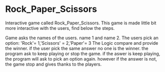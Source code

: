 # Rock_Paper_Scissors
Interactive game called Rock_Paper_Scissors. 
This game is made little bit more interactive with the users, find below the steps.

Game asks the names of the users. name 1 and name 2.
The users pick an option: 'Rock'= 1,'Scissors' = 2,'Paper'= 3
The Logic compare and provide the winner.
if the user pick the same answer no one is the winner.
the program ask to keep playing or stop the game.
if the aswer is keep playing, the program will ask to pick an option again.
however if the answer is not, the game stop and gives thanks to the players.
